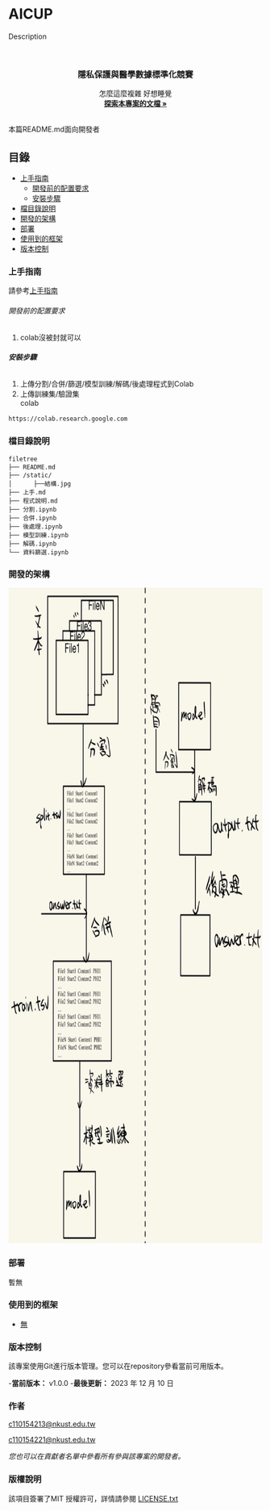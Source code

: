 
# AICUP

Description


<!-- PROJECT LOGO -->
<br />

<p align="center">
  <h3 align="center">隱私保護與醫學數據標準化競賽</h3>
  <p align="center">
    怎麼這麼複雜 好想睡覺
    <br />
    <a href="https://github.com/c110154213/ai_cup.git"><strong>探索本專案的文檔 »</strong></a>
    <br />
    <br />
</p>


 本篇README.md面向開發者
 
## 目錄

- [上手指南](#上手指南)
  - [開發前的配置要求](#開發前的配置要求)
  - [安裝步驟](#安裝步驟)
- [檔目錄說明](#檔目錄說明)
- [開發的架構](#開發的架構)
- [部署](#部署)
- [使用到的框架](#使用到的框架)
- [版本控制](#版本控制)

### 上手指南

請參考[上手指南](上手.md)


###### 開發前的配置要求

1. colab沒被封就可以

###### **安裝步驟**

1. 上傳分割/合併/篩選/模型訓練/解碼/後處理程式到Colab  
2. 上傳訓練集/驗證集  
colab
```sh
https://colab.research.google.com
```

### 檔目錄說明

```
filetree 
├── README.md
├── /static/
│      ├──結構.jpg
├── 上手.md
├── 程式說明.md
├── 分割.ipynb
├── 合併.ipynb
├── 後處理.ipynb
├── 模型訓練.ipynb
├── 解碼.ipynb
└── 資料篩選.ipynb
```


### 開發的架構 

<p align="center">
  <img src="static/結構.jpg" alt="Logo" width="900" height="1300">

### 部署

暫無

### 使用到的框架

- [無](https://github.com/c110154213/ai_cup)



### 版本控制

該專案使用Git進行版本管理。您可以在repository參看當前可用版本。

-**當前版本：** v1.0.0
-**最後更新：** 2023 年 12 月 10 日


### 作者

c110154213@nkust.edu.tw


c110154221@nkust.edu.tw

 *您也可以在貢獻者名單中參看所有參與該專案的開發者。*

### 版權說明

該項目簽署了MIT 授權許可，詳情請參閱 [LICENSE.txt](https://github.com/your_github_name/your_repository/blob/master/LICENSE.txt)



